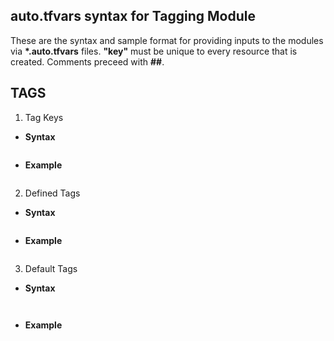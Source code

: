 ## auto.tfvars syntax for Tagging Module
These are the syntax and sample format for providing inputs to the modules via <b>*.auto.tfvars</b> files.
<b>"key"</b> must be unique to every resource that is created.
Comments preceed with <b>##</b>.

## TAGS
1. Tag Keys
- <b>Syntax</b>
  
    ````
  
    ````
- <b>Example</b>
    ````
  
    ````
  

2. Defined Tags
- <b>Syntax</b>
  
    ````
  
    ````
- <b>Example</b>
    ````
  
    ````
  

3. Default Tags
 - <b>Syntax</b>
  
    ````
  
    ````
- <b>Example</b>
    ````
  
    ````
  
